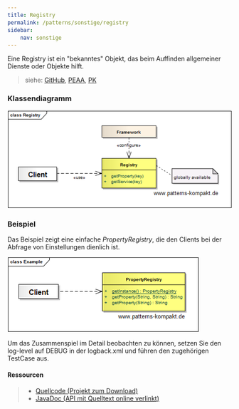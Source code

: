 ```yaml
---
title: Registry
permalink: /patterns/sonstige/registry
sidebar:
    nav: sonstige
---
```


Eine Registry ist ein "bekanntes" Objekt, das beim Auffinden allgemeiner Dienste oder Objekte hilft.

> siehe: [GitHub](https://github.com/KarlEilebrecht/patterns-kompakt-code/blob/main/src/test/java/de/calamanari/pk/registry/README.md), [PEAA](/literature#peaa), [PK](/literature#pk)

### Klassendiagramm

![](/images/patterns/registry/registry_cn.png)

### Beispiel

Das Beispiel zeigt eine einfache *PropertyRegistry*, die den Clients bei der Abfrage von Einstellungen dienlich ist.

![](/images/patterns/registry/registry_cx.png)

Um das Zusammenspiel im Detail beobachten zu können, setzen Sie den log-level auf DEBUG in der logback.xml und führen den zugehörigen TestCase aus.

#### Ressourcen

> * [Quellcode (Projekt zum Download)](/patterns#codebeispiele)
> * [JavaDoc (API mit Quelltext online verlinkt)]()